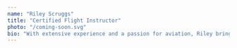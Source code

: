 ```yaml
---
name: "Riley Scruggs"
title: "Certified Flight Instructor"
photo: "/coming-soon.svg"
bio: "With extensive experience and a passion for aviation, Riley brings dedication to safety and excellence to every flight lesson. His commitment to personalized instruction ensures that every student feels confident and prepared for their aviation journey."
---
```

